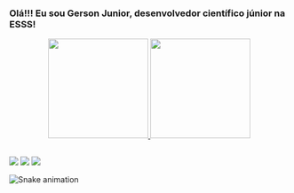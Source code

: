 ### Olá!!! Eu sou Gerson Junior, desenvolvedor científico júnior na ESSS!

<div align="center">
  <a href="https://github.com/gersonfsjunior">
  <img height="180em" src="https://github-readme-stats.vercel.app/api?username=gersonfsjunior&show_icons=true&theme=dark&include_all_commits=true&count_private=true"/>
  <img height="180em" src="https://github-readme-stats.vercel.app/api/top-langs/?username=gersonfsjunior&layout=compact&langs_count=7&theme=dark"/>
</div>

  ##
 
<div> 
  <a href = "mailto:gersonsf.junior@gmail.com"><img src="https://img.shields.io/badge/-Gmail-%23333?style=for-the-badge&logo=gmail&logoColor=white" target="_blank"></a>
  <a href="https://www.linkedin.com/in/gerson-francisco-junior" target="_blank"><img src="https://img.shields.io/badge/-LinkedIn-%230077B5?style=for-the-badge&logo=linkedin&logoColor=white" target="_blank"></a> 
  <a href="https://instagram.com/gersoonjunioor" target="_blank"><img src="https://img.shields.io/badge/-Instagram-%23E4405F?style=for-the-badge&logo=instagram&logoColor=white" target="_blank"></a>
 
  ![Snake animation](https://github.com/gersonfsjunior/gersonfsjunior/blob/output/github-contribution-grid-snake.svg)
 
</div>
